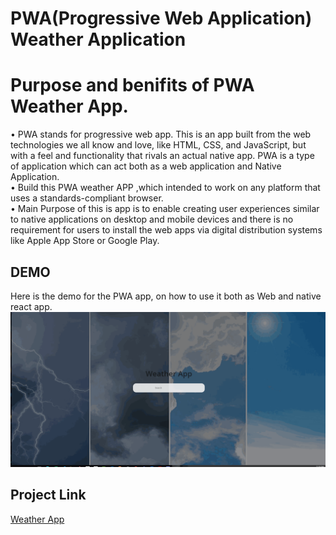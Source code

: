 # PWA(Progressive Web Application) Weather Application


# Purpose and benifits of PWA Weather App. 

• PWA stands for progressive web app. This is an app built from the web technologies we all know and love, like HTML, CSS, and JavaScript, but with a feel and functionality that rivals an actual native app. PWA is a type of application which can act both as a web application and Native Application. </br>
• Build this PWA weather APP ,which intended to work on any platform that uses a standards-compliant browser. </br>
• Main Purpose of this is app is to enable creating user experiences similar to native applications on desktop and mobile devices and there is no
requirement for users to install the web apps via digital distribution systems like Apple App Store or Google Play. </br>


## DEMO

Here is the demo for the PWA app, on how to use it both as Web and native react app. </br>
![Alt Text](https://github.com/Hiteshsaai/Weather_App_PWA/blob/master/demo.gif)





## Project Link

[Weather App](https://pwa-weatherapp-hitesh.netlify.app)


